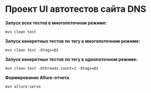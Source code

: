 # Проект UI автотестов сайта DNS

**Запуск всех тестов в многопоточном режиме:**
```
mvn clean test
```

**Запуск конкретных тестов по тегу в многопоточном режиме:**
```
mvn clean test -Dtags=@1
```

**Запуск конкретных тестов по тегу в однопоточном режиме:**
```
mvn clean test -Dthreads.count=1 -Dtags=@1
```

**Формирование Allure-отчета**
```
mvn allure:serve
```